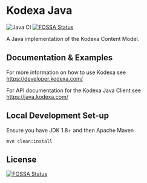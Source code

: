 # Kodexa Java 

![Java CI](https://github.com/kodexa-ai/kodexa-java/workflows/Java%20CI/badge.svg)
[![FOSSA Status](https://app.fossa.io/api/projects/git%2Bgithub.com%2Fkodexa-ai%2Fkodexa-java.svg?type=shield)](https://app.fossa.io/projects/git%2Bgithub.com%2Fkodexa-ai%2Fkodexa-java?ref=badge_shield)

A Java implementation of the Kodexa Content Model.

Documentation & Examples
---

For more information on how to use Kodexa see https://developer.kodexa.com/

For API documentation for the Kodexa Java Client see https://java.kodexa.com/



Local Development Set-up
---

Ensure you have JDK 1.8+ and then Apache Maven

    mvn clean:install
    


## License
[![FOSSA Status](https://app.fossa.io/api/projects/git%2Bgithub.com%2Fkodexa-ai%2Fkodexa-java.svg?type=large)](https://app.fossa.io/projects/git%2Bgithub.com%2Fkodexa-ai%2Fkodexa-java?ref=badge_large)